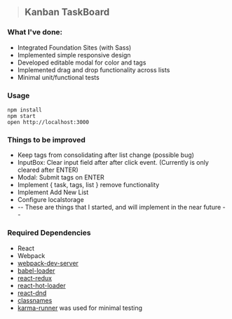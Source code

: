 >## Kanban TaskBoard 

### What I've done:
* Integrated Foundation Sites (with Sass)
* Implemented simple responsive design
* Developed editable modal for color and tags
* Implemented drag and drop functionality across lists
* Minimal unit/functional tests


### Usage

```
npm install
npm start
open http://localhost:3000
```


### Things to be improved
* Keep tags from consolidating after list change (possible bug)
* InputBox: Clear input field after after click event. (Currently is only cleared after ENTER)
* Modal: Submit tags on ENTER
* Implement { task, tags, list } remove functionality
* Implement Add New List
* Configure localstorage
* -- These are things that I started, and will implement in the near future --


### Required Dependencies

* React
* Webpack
* [webpack-dev-server](https://github.com/webpack/webpack-dev-server)
* [babel-loader](https://github.com/babel/babel-loader)
* [react-redux](https://github.com/reactjs/redux)
* [react-hot-loader](https://github.com/gaearon/react-hot-loader)
* [react-dnd](https://github.com/gaearon/react-dnd)
* [classnames](https://github.com/JedWatson/classnames)
* [karma-runner](https://github.com/karma-runner/karma) was used for minimal testing
